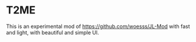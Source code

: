 # T2ME
This is an experimental mod of https://github.com/woesss/JL-Mod with fast and light, with beautiful and simple UI.
